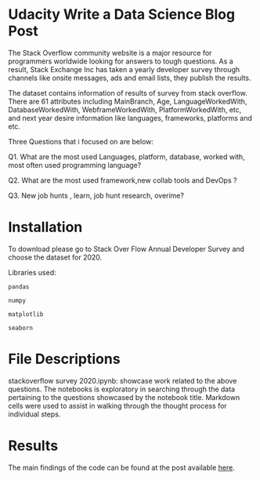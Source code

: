 #  Udacity Write a Data Science Blog Post

The Stack Overflow community website is a major resource for programmers worldwide looking for answers to tough questions. As a result, Stack Exchange Inc has taken a yearly developer survey through channels like onsite messages, ads and email lists, they publish the results.

The dataset contains information of results of survey from stack overflow. There are 61 attributes including MainBranch, Age, LanguageWorkedWith, DatabaseWorkedWith, WebframeWorkedWith, PlatformWorkedWith, etc, and next year desire information like languages, frameworks, platforms and etc.

Three Questions that i focused on are below:

Q1. What are the most used Languages, platform, database, worked with, most often used programming language?

Q2. What are the most used framework,new collab tools and DevOps ?

Q3. New job hunts , learn, job hunt research, overime?

# Installation

To download please go to Stack Over Flow Annual Developer Survey and choose the dataset for 2020.

Libraries used:

`pandas`

`numpy`

`matplotlib`

`seaborn`

# File Descriptions
stackoverflow survey 2020.ipynb: showcase work related to the above questions. The notebooks is exploratory in searching through the data pertaining to the questions showcased by the notebook title. Markdown cells were used to assist in walking through the thought process for individual steps.

# Results

The main findings of the code can be found at the post available [here](https://medium.com/@skrnsangam/stack-overflow-survey-analysis-2020-43fa25b02462).
